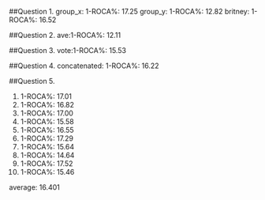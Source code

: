##Question 1.
group_x: 1-ROCA%: 17.25
group_y: 1-ROCA%: 12.82
britney: 1-ROCA%: 16.52

##Question 2.
ave:1-ROCA%: 12.11

##Question 3.
vote:1-ROCA%: 15.53

##Question 4.
concatenated: 1-ROCA%: 16.22

##Question 5.
1. 1-ROCA%: 17.01
2. 1-ROCA%: 16.82
3. 1-ROCA%: 17.00
4. 1-ROCA%: 15.58
5. 1-ROCA%: 16.55
6. 1-ROCA%: 17.29
7. 1-ROCA%: 15.64
8. 1-ROCA%: 14.64
9. 1-ROCA%: 17.52
10. 1-ROCA%: 15.46

average: 16.401

